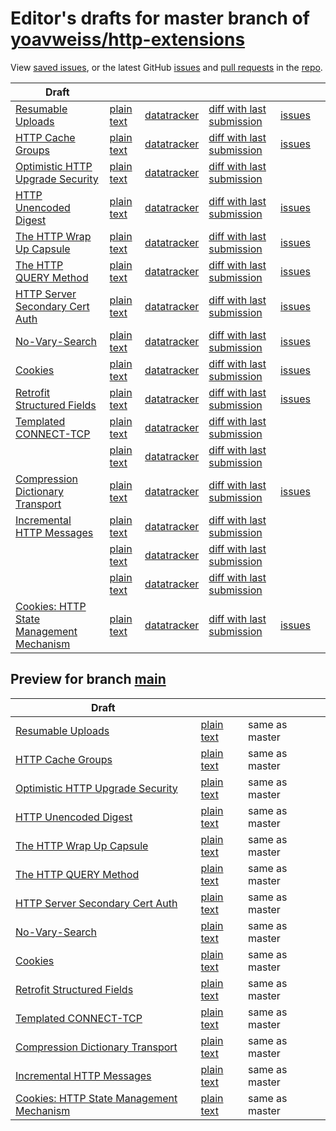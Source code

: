 # Editor's drafts for master branch of [yoavweiss/http-extensions](https://github.com/yoavweiss/http-extensions)

View [saved issues](issues.html), or the latest GitHub [issues](https://github.com/yoavweiss/http-extensions/issues) and [pull requests](https://github.com/yoavweiss/http-extensions/pulls) in the [repo](https://github.com/yoavweiss/http-extensions).

| Draft |     |     |     |     |     |
| ----- | --- | --- | --- | --- | --- |
| [Resumable Uploads](./draft-ietf-httpbis-resumable-upload.html "Resumable Uploads for HTTP (HTML)") | [plain text](./draft-ietf-httpbis-resumable-upload.txt "Resumable Uploads for HTTP (Text)") | [datatracker](https://datatracker.ietf.org/doc/draft-ietf-httpbis-resumable-upload "Datatracker for draft-ietf-httpbis-resumable-upload") | [diff with last submission](https://author-tools.ietf.org/api/iddiff?doc_1=draft-ietf-httpbis-resumable-upload&url_2=https://yoavweiss.github.io/http-extensions/draft-ietf-httpbis-resumable-upload.txt) | [issues](https://github.com/yoavweiss/http-extensions/labels/resumable-upload) |
| [HTTP Cache Groups](./draft-ietf-httpbis-cache-groups.html "HTTP Cache Groups (HTML)") | [plain text](./draft-ietf-httpbis-cache-groups.txt "HTTP Cache Groups (Text)") | [datatracker](https://datatracker.ietf.org/doc/draft-ietf-httpbis-cache-groups "Datatracker for draft-ietf-httpbis-cache-groups") | [diff with last submission](https://author-tools.ietf.org/api/iddiff?doc_1=draft-ietf-httpbis-cache-groups&url_2=https://yoavweiss.github.io/http-extensions/draft-ietf-httpbis-cache-groups.txt) | [issues](https://github.com/yoavweiss/http-extensions/labels/cache-groups) |
| [Optimistic HTTP Upgrade Security](./draft-ietf-httpbis-optimistic-upgrade.html "Security Considerations for Optimistic Protocol Transitions in HTTP/1.1 (HTML)") | [plain text](./draft-ietf-httpbis-optimistic-upgrade.txt "Security Considerations for Optimistic Protocol Transitions in HTTP/1.1 (Text)") | [datatracker](https://datatracker.ietf.org/doc/draft-ietf-httpbis-optimistic-upgrade "Datatracker for draft-ietf-httpbis-optimistic-upgrade") | [diff with last submission](https://author-tools.ietf.org/api/iddiff?doc_1=draft-ietf-httpbis-optimistic-upgrade&url_2=https://yoavweiss.github.io/http-extensions/draft-ietf-httpbis-optimistic-upgrade.txt) |  |
| [HTTP Unencoded Digest](./draft-ietf-httpbis-unencoded-digest.html "HTTP Unencoded Digest (HTML)") | [plain text](./draft-ietf-httpbis-unencoded-digest.txt "HTTP Unencoded Digest (Text)") | [datatracker](https://datatracker.ietf.org/doc/draft-ietf-httpbis-unencoded-digest "Datatracker for draft-ietf-httpbis-unencoded-digest") | [diff with last submission](https://author-tools.ietf.org/api/iddiff?doc_1=draft-ietf-httpbis-unencoded-digest&url_2=https://yoavweiss.github.io/http-extensions/draft-ietf-httpbis-unencoded-digest.txt) | [issues](https://github.com/yoavweiss/http-extensions/labels/unencoded-digest) |
| [The HTTP Wrap Up Capsule](./draft-ietf-httpbis-wrap-up.html "The HTTP Wrap Up Capsule (HTML)") | [plain text](./draft-ietf-httpbis-wrap-up.txt "The HTTP Wrap Up Capsule (Text)") | [datatracker](https://datatracker.ietf.org/doc/draft-ietf-httpbis-wrap-up "Datatracker for draft-ietf-httpbis-wrap-up") | [diff with last submission](https://author-tools.ietf.org/api/iddiff?doc_1=draft-ietf-httpbis-wrap-up&url_2=https://yoavweiss.github.io/http-extensions/draft-ietf-httpbis-wrap-up.txt) | [issues](https://github.com/yoavweiss/http-extensions/labels/wrap-up) |
| [The HTTP QUERY Method](./draft-ietf-httpbis-safe-method-w-body.html "The HTTP QUERY Method (HTML)") | [plain text](./draft-ietf-httpbis-safe-method-w-body.txt "The HTTP QUERY Method (Text)") | [datatracker](https://datatracker.ietf.org/doc/draft-ietf-httpbis-safe-method-w-body "Datatracker for draft-ietf-httpbis-safe-method-w-body") | [diff with last submission](https://author-tools.ietf.org/api/iddiff?doc_1=draft-ietf-httpbis-safe-method-w-body&url_2=https://yoavweiss.github.io/http-extensions/draft-ietf-httpbis-safe-method-w-body.txt) | [issues](https://github.com/yoavweiss/http-extensions/labels/query-method) |
| [HTTP Server Secondary Cert Auth](./draft-ietf-httpbis-secondary-server-certs.html "Secondary Certificate Authentication of HTTP Servers (HTML)") | [plain text](./draft-ietf-httpbis-secondary-server-certs.txt "Secondary Certificate Authentication of HTTP Servers (Text)") | [datatracker](https://datatracker.ietf.org/doc/draft-ietf-httpbis-secondary-server-certs "Datatracker for draft-ietf-httpbis-secondary-server-certs") | [diff with last submission](https://author-tools.ietf.org/api/iddiff?doc_1=draft-ietf-httpbis-secondary-server-certs&url_2=https://yoavweiss.github.io/http-extensions/draft-ietf-httpbis-secondary-server-certs.txt) | [issues](https://github.com/yoavweiss/http-extensions/labels/secondary-server-certs) |
| [No-Vary-Search](./draft-ietf-httpbis-no-vary-search.html "The No-Vary-Search HTTP Response Header Field (HTML)") | [plain text](./draft-ietf-httpbis-no-vary-search.txt "The No-Vary-Search HTTP Response Header Field (Text)") | [datatracker](https://datatracker.ietf.org/doc/draft-ietf-httpbis-no-vary-search "Datatracker for draft-ietf-httpbis-no-vary-search") | [diff with last submission](https://author-tools.ietf.org/api/iddiff?doc_1=draft-ietf-httpbis-no-vary-search&url_2=https://yoavweiss.github.io/http-extensions/draft-ietf-httpbis-no-vary-search.txt) | [issues](https://github.com/yoavweiss/http-extensions/labels/no-vary-search) |
| [Cookies](./draft-ietf-httpbis-layered-cookies.html "Cookies: HTTP State Management Mechanism (HTML)") | [plain text](./draft-ietf-httpbis-layered-cookies.txt "Cookies: HTTP State Management Mechanism (Text)") | [datatracker](https://datatracker.ietf.org/doc/draft-ietf-httpbis-layered-cookies "Datatracker for draft-ietf-httpbis-layered-cookies") | [diff with last submission](https://author-tools.ietf.org/api/iddiff?doc_1=draft-ietf-httpbis-layered-cookies&url_2=https://yoavweiss.github.io/http-extensions/draft-ietf-httpbis-layered-cookies.txt) | [issues](https://github.com/yoavweiss/http-extensions/labels/cookies) |
| [Retrofit Structured Fields](./draft-ietf-httpbis-retrofit.html "Retrofit Structured Fields for HTTP (HTML)") | [plain text](./draft-ietf-httpbis-retrofit.txt "Retrofit Structured Fields for HTTP (Text)") | [datatracker](https://datatracker.ietf.org/doc/draft-ietf-httpbis-retrofit "Datatracker for draft-ietf-httpbis-retrofit") | [diff with last submission](https://author-tools.ietf.org/api/iddiff?doc_1=draft-ietf-httpbis-retrofit&url_2=https://yoavweiss.github.io/http-extensions/draft-ietf-httpbis-retrofit.txt) | [issues](https://github.com/yoavweiss/http-extensions/labels/retrofit) |
| [Templated CONNECT-TCP](./draft-ietf-httpbis-connect-tcp.html "Template-Driven HTTP CONNECT Proxying for TCP (HTML)") | [plain text](./draft-ietf-httpbis-connect-tcp.txt "Template-Driven HTTP CONNECT Proxying for TCP (Text)") | [datatracker](https://datatracker.ietf.org/doc/draft-ietf-httpbis-connect-tcp "Datatracker for draft-ietf-httpbis-connect-tcp") | [diff with last submission](https://author-tools.ietf.org/api/iddiff?doc_1=draft-ietf-httpbis-connect-tcp&url_2=https://yoavweiss.github.io/http-extensions/draft-ietf-httpbis-connect-tcp.txt) |  |
| [](./rfc5987bis.html " (HTML)") | [plain text](./rfc5987bis.txt " (Text)") | [datatracker](https://datatracker.ietf.org/doc/rfc5987bis "Datatracker for rfc5987bis") | [diff with last submission](https://author-tools.ietf.org/api/iddiff?doc_1=rfc5987bis&url_2=https://yoavweiss.github.io/http-extensions/rfc5987bis.txt) |  |
| [Compression Dictionary Transport](./draft-ietf-httpbis-compression-dictionary.html "Compression Dictionary Transport (HTML)") | [plain text](./draft-ietf-httpbis-compression-dictionary.txt "Compression Dictionary Transport (Text)") | [datatracker](https://datatracker.ietf.org/doc/draft-ietf-httpbis-compression-dictionary "Datatracker for draft-ietf-httpbis-compression-dictionary") | [diff with last submission](https://author-tools.ietf.org/api/iddiff?doc_1=draft-ietf-httpbis-compression-dictionary&url_2=https://yoavweiss.github.io/http-extensions/draft-ietf-httpbis-compression-dictionary.txt) | [issues](https://github.com/yoavweiss/http-extensions/labels/compression-dictionary) |
| [Incremental HTTP Messages](./draft-ietf-httpbis-incremental.html "Incremental HTTP Messages (HTML)") | [plain text](./draft-ietf-httpbis-incremental.txt "Incremental HTTP Messages (Text)") | [datatracker](https://datatracker.ietf.org/doc/draft-ietf-httpbis-incremental "Datatracker for draft-ietf-httpbis-incremental") | [diff with last submission](https://author-tools.ietf.org/api/iddiff?doc_1=draft-ietf-httpbis-incremental&url_2=https://yoavweiss.github.io/http-extensions/draft-ietf-httpbis-incremental.txt) |  |
| [](./rfc6265bis.html " (HTML)") | [plain text](./rfc6265bis.txt " (Text)") | [datatracker](https://datatracker.ietf.org/doc/rfc6265bis "Datatracker for rfc6265bis") | [diff with last submission](https://author-tools.ietf.org/api/iddiff?doc_1=rfc6265bis&url_2=https://yoavweiss.github.io/http-extensions/rfc6265bis.txt) |  |
| [](./rfc7238bis.html " (HTML)") | [plain text](./rfc7238bis.txt " (Text)") | [datatracker](https://datatracker.ietf.org/doc/rfc7238bis "Datatracker for rfc7238bis") | [diff with last submission](https://author-tools.ietf.org/api/iddiff?doc_1=rfc7238bis&url_2=https://yoavweiss.github.io/http-extensions/rfc7238bis.txt) |  |
| [Cookies: HTTP State Management Mechanism](./draft-ietf-httpbis-rfc6265bis.html "Cookies: HTTP State Management Mechanism (HTML)") | [plain text](./draft-ietf-httpbis-rfc6265bis.txt "Cookies: HTTP State Management Mechanism (Text)") | [datatracker](https://datatracker.ietf.org/doc/draft-ietf-httpbis-rfc6265bis "Datatracker for draft-ietf-httpbis-rfc6265bis") | [diff with last submission](https://author-tools.ietf.org/api/iddiff?doc_1=draft-ietf-httpbis-rfc6265bis&url_2=https://yoavweiss.github.io/http-extensions/draft-ietf-httpbis-rfc6265bis.txt) | [issues](https://github.com/yoavweiss/http-extensions/labels/6265bis) |

## Preview for branch [main](main)

| Draft |     |     |     |
| ----- | --- | --- | --- |
| [Resumable Uploads](main/draft-ietf-httpbis-resumable-upload.html "Resumable Uploads for HTTP (HTML)") | [plain text](main/draft-ietf-httpbis-resumable-upload.txt "Resumable Uploads for HTTP (Text)") | same as master |
| [HTTP Cache Groups](main/draft-ietf-httpbis-cache-groups.html "HTTP Cache Groups (HTML)") | [plain text](main/draft-ietf-httpbis-cache-groups.txt "HTTP Cache Groups (Text)") | same as master |
| [Optimistic HTTP Upgrade Security](main/draft-ietf-httpbis-optimistic-upgrade.html "Security Considerations for Optimistic Protocol Transitions in HTTP/1.1 (HTML)") | [plain text](main/draft-ietf-httpbis-optimistic-upgrade.txt "Security Considerations for Optimistic Protocol Transitions in HTTP/1.1 (Text)") | same as master |
| [HTTP Unencoded Digest](main/draft-ietf-httpbis-unencoded-digest.html "HTTP Unencoded Digest (HTML)") | [plain text](main/draft-ietf-httpbis-unencoded-digest.txt "HTTP Unencoded Digest (Text)") | same as master |
| [The HTTP Wrap Up Capsule](main/draft-ietf-httpbis-wrap-up.html "The HTTP Wrap Up Capsule (HTML)") | [plain text](main/draft-ietf-httpbis-wrap-up.txt "The HTTP Wrap Up Capsule (Text)") | same as master |
| [The HTTP QUERY Method](main/draft-ietf-httpbis-safe-method-w-body.html "The HTTP QUERY Method (HTML)") | [plain text](main/draft-ietf-httpbis-safe-method-w-body.txt "The HTTP QUERY Method (Text)") | same as master |
| [HTTP Server Secondary Cert Auth](main/draft-ietf-httpbis-secondary-server-certs.html "Secondary Certificate Authentication of HTTP Servers (HTML)") | [plain text](main/draft-ietf-httpbis-secondary-server-certs.txt "Secondary Certificate Authentication of HTTP Servers (Text)") | same as master |
| [No-Vary-Search](main/draft-ietf-httpbis-no-vary-search.html "The No-Vary-Search HTTP Response Header Field (HTML)") | [plain text](main/draft-ietf-httpbis-no-vary-search.txt "The No-Vary-Search HTTP Response Header Field (Text)") | same as master |
| [Cookies](main/draft-ietf-httpbis-layered-cookies.html "Cookies: HTTP State Management Mechanism (HTML)") | [plain text](main/draft-ietf-httpbis-layered-cookies.txt "Cookies: HTTP State Management Mechanism (Text)") | same as master |
| [Retrofit Structured Fields](main/draft-ietf-httpbis-retrofit.html "Retrofit Structured Fields for HTTP (HTML)") | [plain text](main/draft-ietf-httpbis-retrofit.txt "Retrofit Structured Fields for HTTP (Text)") | same as master |
| [Templated CONNECT-TCP](main/draft-ietf-httpbis-connect-tcp.html "Template-Driven HTTP CONNECT Proxying for TCP (HTML)") | [plain text](main/draft-ietf-httpbis-connect-tcp.txt "Template-Driven HTTP CONNECT Proxying for TCP (Text)") | same as master |
| [Compression Dictionary Transport](main/draft-ietf-httpbis-compression-dictionary.html "Compression Dictionary Transport (HTML)") | [plain text](main/draft-ietf-httpbis-compression-dictionary.txt "Compression Dictionary Transport (Text)") | same as master |
| [Incremental HTTP Messages](main/draft-ietf-httpbis-incremental.html "Incremental HTTP Messages (HTML)") | [plain text](main/draft-ietf-httpbis-incremental.txt "Incremental HTTP Messages (Text)") | same as master |
| [Cookies: HTTP State Management Mechanism](main/draft-ietf-httpbis-rfc6265bis.html "Cookies: HTTP State Management Mechanism (HTML)") | [plain text](main/draft-ietf-httpbis-rfc6265bis.txt "Cookies: HTTP State Management Mechanism (Text)") | same as master |


